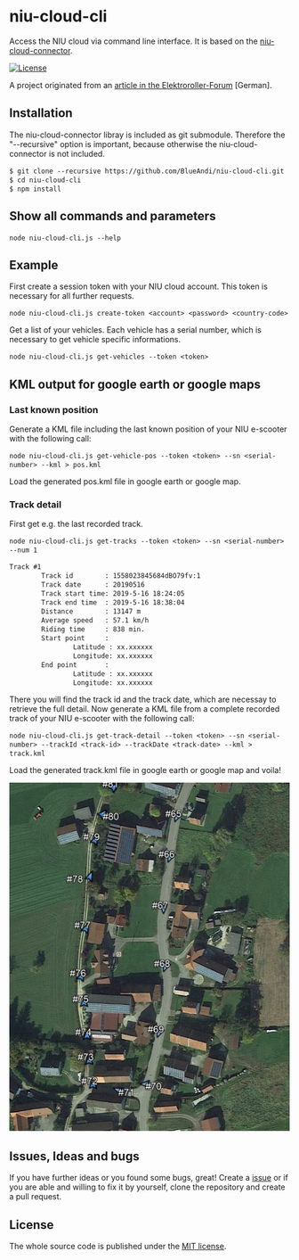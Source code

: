 # niu-cloud-cli
Access the NIU cloud via command line interface. It is based on the [niu-cloud-connector](https://github.com/BlueAndi/niu-cloud-connector).

[![License](https://img.shields.io/badge/license-MIT-blue.svg)](http://choosealicense.com/licenses/mit/)

A project originated from an [article in the Elektroroller-Forum](https://www.elektroroller-forum.de/viewtopic.php?f=63&t=6227) [German].

## Installation

The niu-cloud-connector libray is included as git submodule. Therefore the "--recursive" option is important, because otherwise the niu-cloud-connector is not included.

```
$ git clone --recursive https://github.com/BlueAndi/niu-cloud-cli.git
$ cd niu-cloud-cli
$ npm install
```

## Show all commands and parameters

```
node niu-cloud-cli.js --help
```

## Example

First create a session token with your NIU cloud account. This token is necessary for all further requests.

```
node niu-cloud-cli.js create-token <account> <password> <country-code>
```

Get a list of your vehicles. Each vehicle has a serial number, which is necessary to get vehicle specific informations.

```
node niu-cloud-cli.js get-vehicles --token <token>
```

## KML output for google earth or google maps

### Last known position

Generate a KML file including the last known position of your NIU e-scooter with the following call:

```
node niu-cloud-cli.js get-vehicle-pos --token <token> --sn <serial-number> --kml > pos.kml
```

Load the generated pos.kml file in google earth or google map.

### Track detail

First get e.g. the last recorded track.

```
node niu-cloud-cli.js get-tracks --token <token> --sn <serial-number> --num 1
```
```
Track #1
        Track id        : 1558023845684dBO79fv:1
        Track date      : 20190516
        Track start time: 2019-5-16 18:24:05
        Track end time  : 2019-5-16 18:38:04
        Distance        : 13147 m
        Average speed   : 57.1 km/h
        Riding time     : 838 min.
        Start point     :
                Latitude : xx.xxxxxx
                Longitude: xx.xxxxxx
        End point       :
                Latitude : xx.xxxxxx
                Longitude: xx.xxxxxx
```

There you will find the track id and the track date, which are necessay to retrieve the full detail.
Now generate a KML file from a complete recorded track of your NIU e-scooter with the following call:

```
node niu-cloud-cli.js get-track-detail --token <token> --sn <serial-number> --trackId <track-id> --trackDate <track-date> --kml > track.kml
```

Load the generated track.kml file in google earth or google map and voila!

![track_kml_example](https://github.com/BlueAndi/niu-cloud-cli/blob/master/doc/track_kml.jpg)

## Issues, Ideas and bugs

If you have further ideas or you found some bugs, great! Create a [issue](https://github.com/BlueAndi/niu-cloud-connector/issues) or if
you are able and willing to fix it by yourself, clone the repository and create a pull request.

## License
The whole source code is published under the [MIT license](http://choosealicense.com/licenses/mit/).
